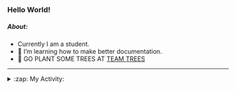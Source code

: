 ### Hello World!

##### About:
- Currently I am a student.
- 🌱 I’m learning how to make better documentation.
- 🌱 GO PLANT SOME TREES AT [TEAM TREES](https://teamtrees.org/)

---
<details>
  <summary>:zap: My Activity:</summary>
  
<!--START_SECTION:waka-->
![Code Time](http://img.shields.io/badge/Code%20Time-1%2C166%20hrs%2015%20mins-blue)

**I'm a Night 🦉** 

```text
🌞 Morning                1895 commits        ███░░░░░░░░░░░░░░░░░░░░░░   10.11 % 
🌆 Daytime                6379 commits        █████████░░░░░░░░░░░░░░░░   34.03 % 
🌃 Evening                5338 commits        ███████░░░░░░░░░░░░░░░░░░   28.48 % 
🌙 Night                  5132 commits        ███████░░░░░░░░░░░░░░░░░░   27.38 % 
```
📅 **I'm Most Productive on Wednesday** 

```text
Monday                   2650 commits        ████░░░░░░░░░░░░░░░░░░░░░   14.14 % 
Tuesday                  2565 commits        ███░░░░░░░░░░░░░░░░░░░░░░   13.68 % 
Wednesday                4388 commits        ██████░░░░░░░░░░░░░░░░░░░   23.41 % 
Thursday                 2412 commits        ███░░░░░░░░░░░░░░░░░░░░░░   12.87 % 
Friday                   1939 commits        ███░░░░░░░░░░░░░░░░░░░░░░   10.34 % 
Saturday                 1642 commits        ██░░░░░░░░░░░░░░░░░░░░░░░   08.76 % 
Sunday                   3148 commits        ████░░░░░░░░░░░░░░░░░░░░░   16.79 % 
```


📊 **This Week I Spent My Time On** 

```text
🔥 Editors: 
IntelliJ                 5 hrs 29 mins       █████████████████████████   100.00 % 

🐱‍💻 Projects: 
intro                    5 hrs 15 mins       ████████████████████████░   95.64 % 
android-demo             8 mins              █░░░░░░░░░░░░░░░░░░░░░░░░   02.55 % 
Unknown Project          5 mins              ░░░░░░░░░░░░░░░░░░░░░░░░░   01.81 % 
```


 Last Updated on 24/08/2023 10:10:52 UTC
<!--END_SECTION:waka-->
</details>
